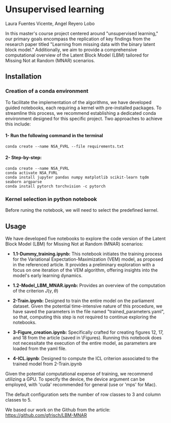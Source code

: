 # Unsupervised learning 

Laura Fuentes Vicente, Angel Reyero Lobo

In this master's course project centered around "unsupervised learning," our primary goals encompass the replication of key findings from the research paper titled "Learning from missing data with the binary latent block model." Additionally, we aim to provide a comprehensive computational overview of the Latent Block Model (LBM) tailored for Missing Not at Random (MNAR) scenarios.


## Installation

### Creation of a conda environment
To facilitate the implementation of the algorithms, we have developed guided notebooks, each requiring a kernel with pre-installed packages. To streamline this process, we recommend establishing a dedicated conda environment designed for this specific project. Two approaches to achieve this include:

#### 1- Run the following command in the terminal 
```
conda create --name NSA_FVRL --file requirements.txt
```
#### 2- Step-by-step: 
```
conda create --name NSA_FVRL
conda activate NSA_FVRL
conda install jupyter pandas numpy matplotlib scikit-learn tqdm seaborn argparse
conda install pytorch torchvision -c pytorch
```

### Kernel selection in python notebook
Before runing the notebook, we will need to select the predefined kernel.

## Usage

We have developed five notebooks to explore the code version of the Latent Block Model (LBM) for Missing Not at Random (MNAR) scenarios:

- **1.1-Dummy_training.ipynb:** This notebook initiates the training process for the Variational Expectation-Maximization (VEM) model, as proposed in the referenced article. It provides a preliminary exploration with a focus on one iteration of the VEM algorithm, offering insights into the model's early learning dynamics.

- **1.2-Model_LBM_MNAR.ipynb:** Provides an overview of the computation of the criterion $J(\gamma, \theta)$

- **2-Train.ipynb:** Designed to train the entire model on the parliament dataset. Given the potential time-intensive nature of this procedure, we have saved the parameters in the file named "trained_parameters.yaml", so that, computing this step is not required to continue exploring the notebooks. 

- **3-Figure_creation.ipynb:** Specifically crafted for creating figures 12, 17, and 18 from the article (saved in \Figures). Running this notebook does not necessitate the execution of the entire model, as parameters are loaded from the yaml file.

- **4-ICL.ipynb**: Designed to compute the ICL criterion associated to the trained model from 2-Train.ipynb

Given the potential computational expense of training, we recommend utilizing a GPU. To specify the device, the device argument can be employed, with 'cuda' recommended for general (use or 'mps' for Mac). 


The default configuration sets the number of row classes to 3 and column classes to 5.


We based our work on the Github from the article: 
https://github.com/gfrisch/LBM-MNAR